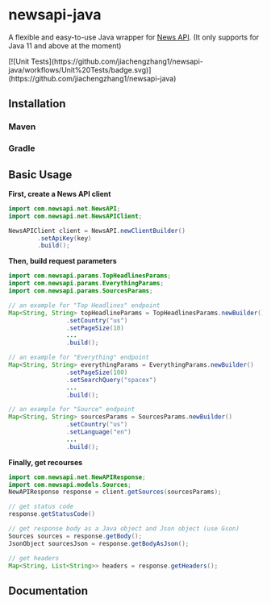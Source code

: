 # newsapi-java

A flexible and easy-to-use Java wrapper for [News API](https://newsapi.org). (It only supports for Java 11 and above at the moment)

<p align="left">
[![Unit Tests](https://github.com/jiachengzhang1/newsapi-java/workflows/Unit%20Tests/badge.svg)](https://github.com/jiachengzhang1/newsapi-java)
</p>

## Installation
### Maven

### Gradle

## Basic Usage
**First, create a News API client**
```java
import com.newsapi.net.NewsAPI;
import com.newsapi.net.NewsAPIClient;

NewsAPIClient client = NewsAPI.newClientBuilder()
        .setApiKey(key)
        .build();
```

**Then, build request parameters**
```java
import com.newsapi.params.TopHeadlinesParams;
import com.newsapi.params.EverythingParams;
import com.newsapi.params.SourcesParams;

// an example for "Top Headlines" endpoint
Map<String, String> topHeadlineParams = TopHeadlinesParams.newBuilder()
                .setCountry("us")
                .setPageSize(10)
                ...
                .build();

// an example for "Everything" endpoint
Map<String, String> everythingParams = EverythingParams.newBuilder()
                .setPageSize(100)
                .setSearchQuery("spacex")
                ...
                .build();

// an example for "Source" endpoint
Map<String, String> sourcesParams = SourcesParams.newBuilder()
                .setCountry("us")
                .setLanguage("en")
                ...
                .build();
```

**Finally, get recourses**
```java
import com.newsapi.net.NewAPIResponse;
import com.newsapi.models.Sources;
NewAPIResponse response = client.getSources(sourcesParams);

// get status code
response.getStatusCode()

// get response body as a Java object and Json object (use Gson)
Sources sources = response.getBody();
JsonObject sourcesJson = response.getBodyAsJson();

// get headers
Map<String, List<String>> headers = response.getHeaders();
```

## Documentation


